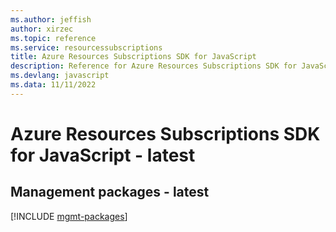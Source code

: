 ```yaml
---
ms.author: jeffish
author: xirzec
ms.topic: reference
ms.service: resourcessubscriptions
title: Azure Resources Subscriptions SDK for JavaScript
description: Reference for Azure Resources Subscriptions SDK for JavaScript
ms.devlang: javascript
ms.data: 11/11/2022
---
```

# Azure Resources Subscriptions SDK for JavaScript - latest

## Management packages - latest
[!INCLUDE [mgmt-packages](resources-subscriptions-mgmt-index.md)]